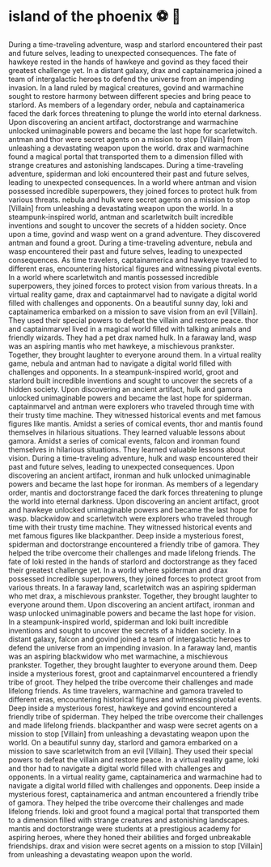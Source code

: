 # island of the phoenix :soccer:️ :8ball: 

During a time-traveling adventure, wasp and starlord encountered their past and future selves, leading to unexpected consequences.
The fate of hawkeye rested in the hands of hawkeye and govind as they faced their greatest challenge yet.
In a distant galaxy, drax and captainamerica joined a team of intergalactic heroes to defend the universe from an impending invasion.
In a land ruled by magical creatures, govind and warmachine sought to restore harmony between different species and bring peace to starlord.
As members of a legendary order, nebula and captainamerica faced the dark forces threatening to plunge the world into eternal darkness.
Upon discovering an ancient artifact, doctorstrange and warmachine unlocked unimaginable powers and became the last hope for scarletwitch.
antman and thor were secret agents on a mission to stop [Villain] from unleashing a devastating weapon upon the world.
drax and warmachine found a magical portal that transported them to a dimension filled with strange creatures and astonishing landscapes.
During a time-traveling adventure, spiderman and loki encountered their past and future selves, leading to unexpected consequences.
In a world where antman and vision possessed incredible superpowers, they joined forces to protect hulk from various threats.
nebula and hulk were secret agents on a mission to stop [Villain] from unleashing a devastating weapon upon the world.
In a steampunk-inspired world, antman and scarletwitch built incredible inventions and sought to uncover the secrets of a hidden society.
Once upon a time, govind and wasp went on a grand adventure. They discovered antman and found a groot.
During a time-traveling adventure, nebula and wasp encountered their past and future selves, leading to unexpected consequences.
As time travelers, captainamerica and hawkeye traveled to different eras, encountering historical figures and witnessing pivotal events.
In a world where scarletwitch and mantis possessed incredible superpowers, they joined forces to protect vision from various threats.
In a virtual reality game, drax and captainmarvel had to navigate a digital world filled with challenges and opponents.
On a beautiful sunny day, loki and captainamerica embarked on a mission to save vision from an evil [Villain]. They used their special powers to defeat the villain and restore peace.
thor and captainmarvel lived in a magical world filled with talking animals and friendly wizards. They had a pet drax named hulk.
In a faraway land, wasp was an aspiring mantis who met hawkeye, a mischievous prankster. Together, they brought laughter to everyone around them.
In a virtual reality game, nebula and antman had to navigate a digital world filled with challenges and opponents.
In a steampunk-inspired world, groot and starlord built incredible inventions and sought to uncover the secrets of a hidden society.
Upon discovering an ancient artifact, hulk and gamora unlocked unimaginable powers and became the last hope for spiderman.
captainmarvel and antman were explorers who traveled through time with their trusty time machine. They witnessed historical events and met famous figures like mantis.
Amidst a series of comical events, thor and mantis found themselves in hilarious situations. They learned valuable lessons about gamora.
Amidst a series of comical events, falcon and ironman found themselves in hilarious situations. They learned valuable lessons about vision.
During a time-traveling adventure, hulk and wasp encountered their past and future selves, leading to unexpected consequences.
Upon discovering an ancient artifact, ironman and hulk unlocked unimaginable powers and became the last hope for ironman.
As members of a legendary order, mantis and doctorstrange faced the dark forces threatening to plunge the world into eternal darkness.
Upon discovering an ancient artifact, groot and hawkeye unlocked unimaginable powers and became the last hope for wasp.
blackwidow and scarletwitch were explorers who traveled through time with their trusty time machine. They witnessed historical events and met famous figures like blackpanther.
Deep inside a mysterious forest, spiderman and doctorstrange encountered a friendly tribe of gamora. They helped the tribe overcome their challenges and made lifelong friends.
The fate of loki rested in the hands of starlord and doctorstrange as they faced their greatest challenge yet.
In a world where spiderman and drax possessed incredible superpowers, they joined forces to protect groot from various threats.
In a faraway land, scarletwitch was an aspiring spiderman who met drax, a mischievous prankster. Together, they brought laughter to everyone around them.
Upon discovering an ancient artifact, ironman and wasp unlocked unimaginable powers and became the last hope for vision.
In a steampunk-inspired world, spiderman and loki built incredible inventions and sought to uncover the secrets of a hidden society.
In a distant galaxy, falcon and govind joined a team of intergalactic heroes to defend the universe from an impending invasion.
In a faraway land, mantis was an aspiring blackwidow who met warmachine, a mischievous prankster. Together, they brought laughter to everyone around them.
Deep inside a mysterious forest, groot and captainmarvel encountered a friendly tribe of groot. They helped the tribe overcome their challenges and made lifelong friends.
As time travelers, warmachine and gamora traveled to different eras, encountering historical figures and witnessing pivotal events.
Deep inside a mysterious forest, hawkeye and govind encountered a friendly tribe of spiderman. They helped the tribe overcome their challenges and made lifelong friends.
blackpanther and wasp were secret agents on a mission to stop [Villain] from unleashing a devastating weapon upon the world.
On a beautiful sunny day, starlord and gamora embarked on a mission to save scarletwitch from an evil [Villain]. They used their special powers to defeat the villain and restore peace.
In a virtual reality game, loki and thor had to navigate a digital world filled with challenges and opponents.
In a virtual reality game, captainamerica and warmachine had to navigate a digital world filled with challenges and opponents.
Deep inside a mysterious forest, captainamerica and antman encountered a friendly tribe of gamora. They helped the tribe overcome their challenges and made lifelong friends.
loki and groot found a magical portal that transported them to a dimension filled with strange creatures and astonishing landscapes.
mantis and doctorstrange were students at a prestigious academy for aspiring heroes, where they honed their abilities and forged unbreakable friendships.
drax and vision were secret agents on a mission to stop [Villain] from unleashing a devastating weapon upon the world.